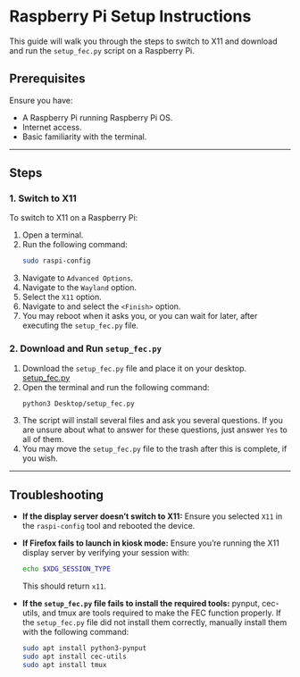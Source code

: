 # Raspberry Pi Setup Instructions

This guide will walk you through the steps to switch to X11 and download and run the `setup_fec.py` script on a Raspberry Pi.

## Prerequisites

Ensure you have:
- A Raspberry Pi running Raspberry Pi OS.
- Internet access.
- Basic familiarity with the terminal.

---

## Steps

### 1. Switch to X11

To switch to X11 on a Raspberry Pi:

1. Open a terminal.
2. Run the following command:
   ```bash
   sudo raspi-config
   ```
3. Navigate to `Advanced Options`.
4. Navigate to the `Wayland` option.
5. Select the `X11` option.
6. Navigate to and select the `<Finish>` option.
7. You may reboot when it asks you, or you can wait for later, after executing the `setup_fec.py` file.


### 2. Download and Run `setup_fec.py`

1. Download the `setup_fec.py` file and place it on your desktop.
[setup_fec.py](setup_fec.py)
2. Open the terminal and run the following command:
   ```bash
   python3 Desktop/setup_fec.py
   ```
3. The script will install several files and ask you several questions. If you are unsure about what to answer for these questions, just answer `Yes` to all of them.
4. You may move the `setup_fec.py` file to the trash after this is complete, if you wish.

---

## Troubleshooting

- **If the display server doesn’t switch to X11:**
  Ensure you selected `X11` in the `raspi-config` tool and rebooted the device.

- **If Firefox fails to launch in kiosk mode:**
  Ensure you’re running the X11 display server by verifying your session with:
  ```bash
  echo $XDG_SESSION_TYPE
  ```
  This should return `x11`.

- **If the `setup_fec.py` file fails to install the required tools:**
  pynput, cec-utils, and tmux are tools required to make the FEC function properly.
  If the `setup_fec.py` file did not install them correctly, manually install them with the following command:
  ```bash
  sudo apt install python3-pynput
  sudo apt install cec-utils
  sudo apt install tmux
  ```
